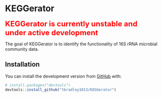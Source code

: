 
<!-- README.md is generated from README.Rmd. Please edit that file -->

# KEGGerator

<font color='red' size='5em'><b>KEGGerator is currently unstable and
under active development</b></font>

<!-- badges: start -->

<!-- badges: end -->

The goal of KEGGerator is to identify the functionality of 16S rRNA
microbial community data.

## Installation

You can install the development version from
[GitHub](https://github.com/) with:

``` r
# install.packages("devtools")
devtools::install_github("tbradley1013/KEGGerator")
```
